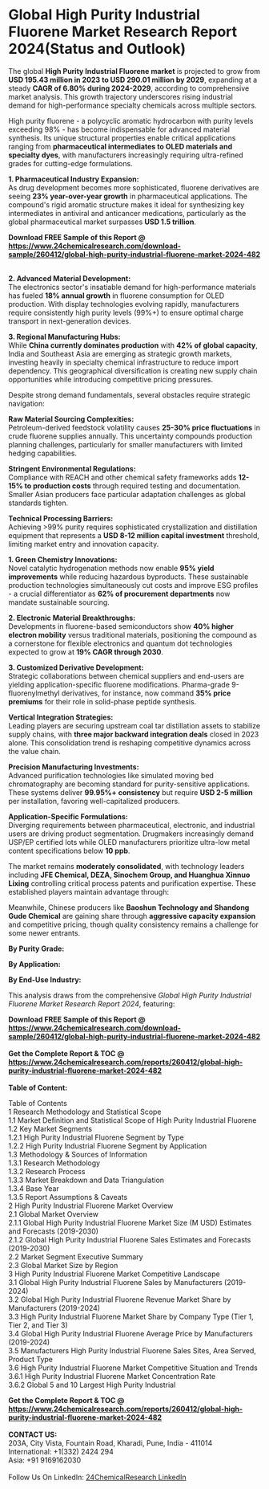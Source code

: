 <h1>Global High Purity Industrial Fluorene Market Research Report 2024(Status and Outlook)</h1><p>The global <strong>High Purity Industrial Fluorene market</strong> is projected to grow from <strong>USD 195.43 million in 2023 to USD 290.01 million by 2029</strong>, expanding at a steady <strong>CAGR of 6.80% during 2024-2029</strong>, according to comprehensive market analysis. This growth trajectory underscores rising industrial demand for high-performance specialty chemicals across multiple sectors.</p><p>High purity fluorene - a polycyclic aromatic hydrocarbon with purity levels exceeding 98% - has become indispensable for advanced material synthesis. Its unique structural properties enable critical applications ranging from <strong>pharmaceutical intermediates to OLED materials and specialty dyes</strong>, with manufacturers increasingly requiring ultra-refined grades for cutting-edge formulations.</p><p><strong>1. Pharmaceutical Industry Expansion:</strong><br>
As drug development becomes more sophisticated, fluorene derivatives are seeing <strong>23% year-over-year growth</strong> in pharmaceutical applications. The compound's rigid aromatic structure makes it ideal for synthesizing key intermediates in antiviral and anticancer medications, particularly as the global pharmaceutical market surpasses <strong>USD 1.5 trillion</strong>.</p><div><b>Download FREE Sample of this Report @ 
            <a href="https://www.24chemicalresearch.com/download-sample/260412/global-high-purity-industrial-fluorene-market-2024-482">
            https://www.24chemicalresearch.com/download-sample/260412/global-high-purity-industrial-fluorene-market-2024-482</a></b></div><br><p><strong>2. Advanced Material Development:</strong><br>
The electronics sector's insatiable demand for high-performance materials has fueled <strong>18% annual growth</strong> in fluorene consumption for OLED production. With display technologies evolving rapidly, manufacturers require consistently high purity levels (99%+) to ensure optimal charge transport in next-generation devices.</p><p><strong>3. Regional Manufacturing Hubs:</strong><br>
While <strong>China currently dominates production</strong> with <strong>42% of global capacity</strong>, India and Southeast Asia are emerging as strategic growth markets, investing heavily in specialty chemical infrastructure to reduce import dependency. This geographical diversification is creating new supply chain opportunities while introducing competitive pricing pressures.</p><p>Despite strong demand fundamentals, several obstacles require strategic navigation:</p><p><strong>Raw Material Sourcing Complexities:</strong><br>
	Petroleum-derived feedstock volatility causes <strong>25-30% price fluctuations</strong> in crude fluorene supplies annually. This uncertainty compounds production planning challenges, particularly for smaller manufacturers with limited hedging capabilities.</p><p><strong>Stringent Environmental Regulations:</strong><br>
	Compliance with REACH and other chemical safety frameworks adds <strong>12-15% to production costs</strong> through required testing and documentation. Smaller Asian producers face particular adaptation challenges as global standards tighten.</p><p><strong>Technical Processing Barriers:</strong><br>
	Achieving &gt;99% purity requires sophisticated crystallization and distillation equipment that represents a <strong>USD 8-12 million capital investment</strong> threshold, limiting market entry and innovation capacity.</p><p><strong>1. Green Chemistry Innovations:</strong><br>
Novel catalytic hydrogenation methods now enable <strong>95% yield improvements</strong> while reducing hazardous byproducts. These sustainable production technologies simultaneously cut costs and improve ESG profiles - a crucial differentiator as <strong>62% of procurement departments</strong> now mandate sustainable sourcing.</p><p><strong>2. Electronic Material Breakthroughs:</strong><br>
Developments in fluorene-based semiconductors show <strong>40% higher electron mobility</strong> versus traditional materials, positioning the compound as a cornerstone for flexible electronics and quantum dot technologies expected to grow at <strong>19% CAGR through 2030</strong>.</p><p><strong>3. Customized Derivative Development:</strong><br>
Strategic collaborations between chemical suppliers and end-users are yielding application-specific fluorene modifications. Pharma-grade 9-fluorenylmethyl derivatives, for instance, now command <strong>35% price premiums</strong> for their role in solid-phase peptide synthesis.</p><p><strong>Vertical Integration Strategies:</strong><br>
	Leading players are securing upstream coal tar distillation assets to stabilize supply chains, with <strong>three major backward integration deals</strong> closed in 2023 alone. This consolidation trend is reshaping competitive dynamics across the value chain.</p><p><strong>Precision Manufacturing Investments:</strong><br>
	Advanced purification technologies like simulated moving bed chromatography are becoming standard for purity-sensitive applications. These systems deliver <strong>99.95%+ consistency</strong> but require <strong>USD 2-5 million</strong> per installation, favoring well-capitalized producers.</p><p><strong>Application-Specific Formulations:</strong><br>
	Diverging requirements between pharmaceutical, electronic, and industrial users are driving product segmentation. Drugmakers increasingly demand USP/EP certified lots while OLED manufacturers prioritize ultra-low metal content specifications below <strong>10 ppb</strong>.</p><p>The market remains <strong>moderately consolidated</strong>, with technology leaders including <strong>JFE Chemical, DEZA, Sinochem Group, and Huanghua Xinnuo Lixing</strong> controlling critical process patents and purification expertise. These established players maintain advantage through:</p><p>Meanwhile, Chinese producers like <strong>Baoshun Technology and Shandong Gude Chemical</strong> are gaining share through <strong>aggressive capacity expansion</strong> and competitive pricing, though quality consistency remains a challenge for some newer entrants.</p><p><strong>By Purity Grade:</strong></p><p><strong>By Application:</strong></p><p><strong>By End-Use Industry:</strong></p><p>This analysis draws from the comprehensive <em>Global High Purity Industrial Fluorene Market Research Report 2024</em>, featuring:</p><div><b>Download FREE Sample of this Report @ 
            <a href="https://www.24chemicalresearch.com/download-sample/260412/global-high-purity-industrial-fluorene-market-2024-482">
            https://www.24chemicalresearch.com/download-sample/260412/global-high-purity-industrial-fluorene-market-2024-482</a></b></div><br><div><b>Get the Complete Report & TOC @ 
            <a href="https://www.24chemicalresearch.com/reports/260412/global-high-purity-industrial-fluorene-market-2024-482">
            https://www.24chemicalresearch.com/reports/260412/global-high-purity-industrial-fluorene-market-2024-482</a></b></div><br>
            <b>Table of Content:</b><p>Table of Contents<br />
1 Research Methodology and Statistical Scope<br />
1.1 Market Definition and Statistical Scope of High Purity Industrial Fluorene<br />
1.2 Key Market Segments<br />
1.2.1 High Purity Industrial Fluorene Segment by Type<br />
1.2.2 High Purity Industrial Fluorene Segment by Application<br />
1.3 Methodology & Sources of Information<br />
1.3.1 Research Methodology<br />
1.3.2 Research Process<br />
1.3.3 Market Breakdown and Data Triangulation<br />
1.3.4 Base Year<br />
1.3.5 Report Assumptions & Caveats<br />
2 High Purity Industrial Fluorene Market Overview<br />
2.1 Global Market Overview<br />
2.1.1 Global High Purity Industrial Fluorene Market Size (M USD) Estimates and Forecasts (2019-2030)<br />
2.1.2 Global High Purity Industrial Fluorene Sales Estimates and Forecasts (2019-2030)<br />
2.2 Market Segment Executive Summary<br />
2.3 Global Market Size by Region<br />
3 High Purity Industrial Fluorene Market Competitive Landscape<br />
3.1 Global High Purity Industrial Fluorene Sales by Manufacturers (2019-2024)<br />
3.2 Global High Purity Industrial Fluorene Revenue Market Share by Manufacturers (2019-2024)<br />
3.3 High Purity Industrial Fluorene Market Share by Company Type (Tier 1, Tier 2, and Tier 3)<br />
3.4 Global High Purity Industrial Fluorene Average Price by Manufacturers (2019-2024)<br />
3.5 Manufacturers High Purity Industrial Fluorene Sales Sites, Area Served, Product Type<br />
3.6 High Purity Industrial Fluorene Market Competitive Situation and Trends<br />
3.6.1 High Purity Industrial Fluorene Market Concentration Rate<br />
3.6.2 Global 5 and 10 Largest High Purity Industrial </p><div><b>Get the Complete Report & TOC @ 
            <a href="https://www.24chemicalresearch.com/reports/260412/global-high-purity-industrial-fluorene-market-2024-482">
            https://www.24chemicalresearch.com/reports/260412/global-high-purity-industrial-fluorene-market-2024-482</a></b></div><br><b>CONTACT US:</b><br>
            203A, City Vista, Fountain Road, Kharadi, Pune, India - 411014<br>
            International: +1(332) 2424 294<br>
            Asia: +91 9169162030 <br><br>
            Follow Us On LinkedIn: <a href="https://www.linkedin.com/company/24chemicalresearch/">24ChemicalResearch LinkedIn</a>